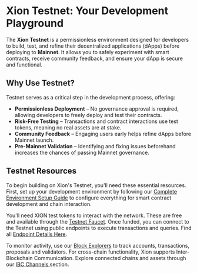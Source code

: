 # Xion Testnet: Your Development Playground

The **Xion Testnet** is a permissionless environment designed for developers to build, test, and refine their decentralized applications (dApps) before deploying to **Mainnet**. It allows you to safely experiment with smart contracts, receive community feedback, and ensure your dApp is secure and functional.



## **Why Use Testnet?**

Testnet serves as a critical step in the development process, offering:

* **Permissionless Deployment** – No governance approval is required, allowing developers to freely deploy and test their contracts.
* **Risk-Free Testing** – Transactions and contract interactions use test tokens, meaning no real assets are at stake.
* **Community Feedback** – Engaging users early helps refine dApps before Mainnet launch.
* **Pre-Mainnet Validation** – Identifying and fixing issues beforehand increases the chances of passing Mainnet governance.



## **Testnet Resources**

To begin building on Xion's Testnet, you'll need these essential resources. First, set up your development environment by following our [Complete Environment Setup Guide](https://docs.burnt.com/xion/developers/featured-guides/setup-local-environment) to configure everything for smart contract development and chain interaction.

You'll need XION test tokens to interact with the network. These are free and available through the [Testnet Faucet](https://docs.burnt.com/xion/developers/section-overview/xion-testnet-1). Once funded, you can connect to the Testnet using public endpoints to execute transactions and queries. Find all [Endpoint Details Here](https://docs.burnt.com/xion/developers/section-overview/public-endpoints-and-resources#testnet-2).

To monitor activity, use our [Block Explorers](https://docs.burnt.com/xion/developers/section-overview/block-explorers) to track accounts, transactions, proposals and validators. For cross-chain functionality, Xion supports Inter-Blockchain Communication. Explore connected chains and assets through our [IBC Channels ](https://docs.burnt.com/xion/developers/section-overview/ibc-denoms-on-xion-networks)section.
